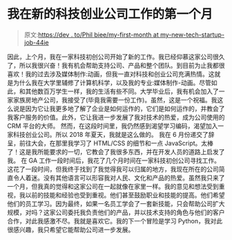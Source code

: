 # 我在新的科技创业公司工作的第一个月

> 原文:[https://dev . to/Phil biee/my-first-month at my-new-tech-startup-job-44ie](https://dev.to/philbiee/my-first-month-at-my-new-tech-startup-job-44ie)

因此，上个月，我在一家科技初创公司开始了新的工作。我已经仰慕这家公司很久了，所以我很兴奋！我有机会帮助支持公司、产品和整个团队。到目前为止我都很喜欢！我的过去涉及媒体制作:动画，但我一直对科技和创业公司充满热情。这就是为什么我在大学里辅修了计算机科学，以及我的专业:媒体制作-动画。尽管如此，和其他数百万学生一样，我的生活有些不同。大学毕业后，我有机会加入了一家家族房地产公司，我接受了(毕竟我需要一份工作)。虽然，这是一个祝福。我这么说是因为它让我更多地了解了企业是如何运作的，它们是如何运作的，并教会了我客户服务的价值。此外，它让我进一步发展了我对技术的热爱，成为公司使用的 CRM 平台的大师。
然而，在这段时间里，我仍然感到渴望学习编码，渴望加入一家科技创业公司。所以 2018 年夏天，我就是这么做的。
我在 6 月份递交了辞呈，前往大会，在那里我学习了 HTML/CSS 的细节和一点 JavaScript。太棒了！这是我所能要求的一切，它教会了我很多东西，并在开发人员的道路上启发了我。
在 GA 工作一段时间后，我花了几个月时间在一家科技初创公司寻找工作。这花了一段时间，但我终于找到了我觉得我可以归属的地方，我现在所在的公司简直令人着迷。没有其他语言可以形容我对人民、文化和产品的热爱。虽然我只来了一个月，但我真的觉得和这家公司在一起就像在家里一样。我的意见和想法受到重视，我以前的技能和经验也受到重视。他们甚至鼓励职业和技能的提高。他们希望他们的员工学习。因为最终，如果一名员工学会了一套新技能，只会帮助公司扩大规模，对吗？这家公司委托我负责他们的产品，并以技术支持的角色与他们的客户合作，对此我感激不尽。我就是喜欢它。我的下一个冒险是学习 Python，我对此很感兴趣，我只希望它能帮助公司进一步发展。